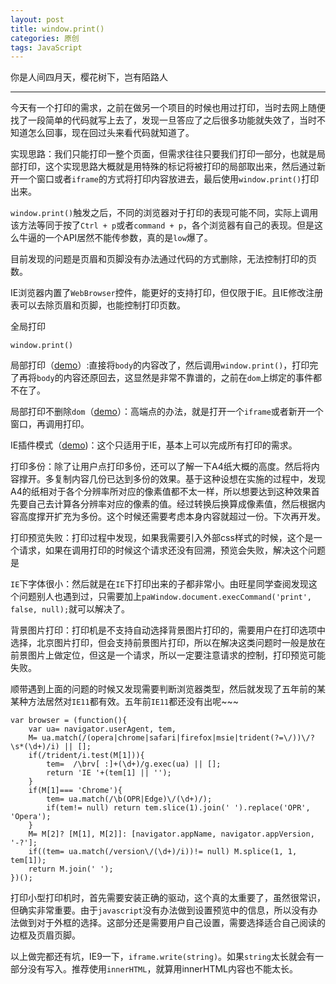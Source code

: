 ```yaml
---
layout: post
title: window.print()
categories: 原创
tags: JavaScript
---
```


你是人间四月天，樱花树下，岂有陌路人

<!--more-->
* * *

今天有一个打印的需求，之前在做另一个项目的时候也用过打印，当时去网上随便找了一段简单的代码就写上去了，发现一旦答应了之后很多功能就失效了，当时不知道怎么回事，现在回过头来看代码就知道了。

实现思路：我们只能打印一整个页面，但需求往往只要我们打印一部分，也就是局部打印，这个实现思路大概就是用特殊的标记将被打印的局部取出来，然后通过新开一个窗口或者`iframe`的方式将打印内容放进去，最后使用`window.print()`打印出来。

`window.print()`触发之后，不同的浏览器对于打印的表现可能不同，实际上调用该方法等同于按了`Ctrl + p`或者`command + p`，各个浏览器有自己的表现。但是这么牛逼的一个API居然不能传参数，真的是`low`爆了。

目前发现的问题是页眉和页脚没有办法通过代码的方式删除，无法控制打印的页数。

IE浏览器内置了`WebBrowser`控件，能更好的支持打印，但仅限于IE。且IE修改注册表可以去除页眉和页脚，也能控制打印页数。

全局打印

    window.print()

局部打印（[demo](https://github.com/karynsong/print/blob/master/simple.html)）:直接将`body`的内容改了，然后调用`window.print()`，打印完了再将`body`的内容还原回去，这显然是非常不靠谱的，之前在`dom`上绑定的事件都不在了。

局部打印不删除`dom`（[demo](https://github.com/karynsong/print/blob/master/index.html)）：高端点的办法，就是打开一个`iframe`或者新开一个窗口，再调用打印。

IE插件模式（[demo](https://github.com/karynsong/print/blob/master/index.html))：这个只适用于IE，基本上可以完成所有打印的需求。

打印多份：除了让用户点打印多份，还可以了解一下A4纸大概的高度。然后将内容撑开。多复制内容几份已达到多份的效果。基于这种设想在实施的过程中，发现A4的纸相对于各个分辨率所对应的像素值都不太一样，所以想要达到这种效果首先要自己去计算各分辨率对应的像素的值。经过转换后换算成像素值，然后根据内容高度撑开扩充为多份。这个时候还需要考虑本身内容就超过一份。下次再开发。

打印预览失败：打印过程中发现，如果我需要引入外部css样式的时候，这个是一个请求，如果在调用打印的时候这个请求还没有回溯，预览会失败，解决这个问题是

`IE`下字体很小：然后就是在`IE`下打印出来的子都非常小。由旺星同学查阅发现这个问题别人也遇到过，只需要加上`paWindow.document.execCommand('print', false, null);`就可以解决了。

背景图片打印：打印机是不支持自动选择背景图片打印的，需要用户在打印选项中选择，北京图片打印，但会支持前景图片打印，所以在解决这类问题时一般是放在前景图片上做定位，但这是一个请求，所以一定要注意请求的控制，打印预览可能失败。

顺带遇到上面的问题的时候又发现需要判断浏览器类型，然后就发现了五年前的某某种方法居然对`IE11`都有效。五年前`IE11`都还没有出呢~~~

	var browser = (function(){
        var ua= navigator.userAgent, tem,
        M= ua.match(/(opera|chrome|safari|firefox|msie|trident(?=\/))\/?\s*(\d+)/i) || [];
        if(/trident/i.test(M[1])){
            tem=  /\brv[ :]+(\d+)/g.exec(ua) || [];
            return 'IE '+(tem[1] || '');
        }
        if(M[1]=== 'Chrome'){
            tem= ua.match(/\b(OPR|Edge)\/(\d+)/);
            if(tem!= null) return tem.slice(1).join(' ').replace('OPR', 'Opera');
        }
        M= M[2]? [M[1], M[2]]: [navigator.appName, navigator.appVersion, '-?'];
        if((tem= ua.match(/version\/(\d+)/i))!= null) M.splice(1, 1, tem[1]);
        return M.join(' ');
    })();

打印小型打印机时，首先需要安装正确的驱动，这个真的太重要了，虽然很常识，但确实非常重要。由于`javascript`没有办法做到设置预览中的信息，所以没有办法做到对于外框的选择。这部分还是需要用户自己设置，需要选择适合自己阅读的边框及页眉页脚。

以上做完都还有坑，IE9一下，`iframe.write(string)`。如果`string`太长就会有一部分没有写入。推荐使用`innerHTML`，就算用innerHTML内容也不能太长。
